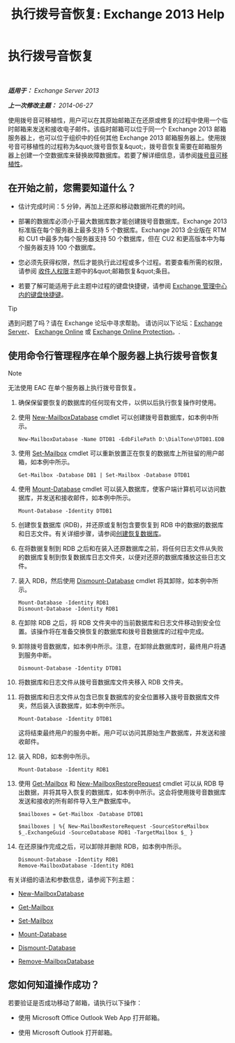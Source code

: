 ﻿---
title: '执行拨号音恢复: Exchange 2013 Help'
TOCTitle: 执行拨号音恢复
ms:assetid: 158817fa-4b17-4fa9-8341-a86609e6a388
ms:mtpsurl: https://technet.microsoft.com/zh-cn/library/Dd979810(v=EXCHG.150)
ms:contentKeyID: 51408198
ms.date: 05/21/2018
mtps_version: v=EXCHG.150
ms.translationtype: MT
---

# 执行拨号音恢复

 

_**适用于：** Exchange Server 2013_

_**上一次修改主题：** 2014-06-27_

使用拨号音可移植性，用户可以在其原始邮箱正在还原或修复的过程中使用一个临时邮箱来发送和接收电子邮件。该临时邮箱可以位于同一个 Exchange 2013 邮箱服务器上，也可以位于组织中的任何其他 Exchange 2013 邮箱服务器上。使用拨号音可移植性的过程称为\&quot;拨号音恢复\&quot;，拨号音恢复需要在邮箱服务器上创建一个空数据库来替换故障数据库。若要了解详细信息，请参阅[拨号音可移植性](dial-tone-portability-exchange-2013-help.md)。

## 在开始之前，您需要知道什么？

  - 估计完成时间：5 分钟，再加上还原和移动数据所花费的时间。

  - 部署的数据库必须小于最大数据库数才能创建拨号音数据库。Exchange 2013 标准版在每个服务器上最多支持 5 个数据库。Exchange 2013 企业版在 RTM 和 CU1 中最多为每个服务器支持 50 个数据库，但在 CU2 和更高版本中为每个服务器支持 100 个数据库。

  - 您必须先获得权限，然后才能执行此过程或多个过程。若要查看所需的权限，请参阅 [收件人权限](recipients-permissions-exchange-2013-help.md)主题中的\&quot;邮箱恢复\&quot;条目。

  - 若要了解可能适用于此主题中过程的键盘快捷键，请参阅 [Exchange 管理中心内的键盘快捷键](keyboard-shortcuts-in-the-exchange-admin-center-exchange-online-protection-help.md)。

> [!tip]
> 遇到问题了吗？请在 Exchange 论坛中寻求帮助。 请访问以下论坛：<a href="https://go.microsoft.com/fwlink/p/?linkid=60612">Exchange Server</a>、 <a href="https://go.microsoft.com/fwlink/p/?linkid=267542">Exchange Online</a> 或 <a href="https://go.microsoft.com/fwlink/p/?linkid=285351">Exchange Online Protection</a>。.


## 使用命令行管理程序在单个服务器上执行拨号音恢复

> [!NOTE]
> 无法使用 EAC 在单个服务器上执行拨号音恢复。


1.  确保保留要恢复的数据库的任何现有文件，以供以后执行恢复操作时使用。

2.  使用 [New-MailboxDatabase](https://technet.microsoft.com/zh-cn/library/aa997976\(v=exchg.150\)) cmdlet 可以创建拨号音数据库，如本例中所示。
    
        New-MailboxDatabase -Name DTDB1 -EdbFilePath D:\DialTone\DTDB1.EDB

3.  使用 [Set-Mailbox](https://technet.microsoft.com/zh-cn/library/bb123981\(v=exchg.150\)) cmdlet 可以重新放置正在恢复的数据库上所驻留的用户邮箱，如本例中所示。
    
        Get-Mailbox -Database DB1 | Set-Mailbox -Database DTDB1

4.  使用 [Mount-Database](https://technet.microsoft.com/zh-cn/library/aa998871\(v=exchg.150\)) cmdlet 可以装入数据库，使客户端计算机可以访问数据库，并发送和接收邮件，如本例中所示。
    
        Mount-Database -Identity DTDB1

5.  创建恢复数据库 (RDB)，并还原或复制包含要恢复到 RDB 中的数据的数据库和日志文件。有关详细步骤，请参阅[创建恢复数据库](create-a-recovery-database-exchange-2013-help.md)。

6.  在将数据复制到 RDB 之后和在装入还原数据库之前，将任何日志文件从失败的数据库复制到恢复数据库日志文件夹，以便对还原的数据库播放这些日志文件。

7.  装入 RDB，然后使用 [Dismount-Database](https://technet.microsoft.com/zh-cn/library/bb124936\(v=exchg.150\)) cmdlet 将其卸除，如本例中所示。
    
        Mount-Database -Identity RDB1
        Dismount-Database -Identity RDB1

8.  在卸除 RDB 之后，将 RDB 文件夹中的当前数据库和日志文件移动到安全位置。该操作将在准备交换恢复的数据库和拨号音数据库的过程中完成。

9.  卸除拨号音数据库，如本例中所示。注意，在卸除此数据库时，最终用户将遇到服务中断。
    
        Dismount-Database -Identity DTDB1

10. 将数据库和日志文件从拨号音数据库文件夹移入 RDB 文件夹。

11. 将数据库和日志文件从包含已恢复数据库的安全位置移入拨号音数据库文件夹，然后装入该数据库，如本例中所示。
    
        Mount-Database -Identity DTDB1
    
    这将结束最终用户的服务中断。用户可以访问其原始生产数据库，并发送和接收邮件。

12. 装入 RDB，如本例中所示。
    
        Mount-Database -Identity RDB1

13. 使用 [Get-Mailbox](https://technet.microsoft.com/zh-cn/library/bb123685\(v=exchg.150\)) 和 [New-MailboxRestoreRequest](https://technet.microsoft.com/zh-cn/library/ff829875\(v=exchg.150\)) cmdlet 可以从 RDB 导出数据，并将其导入恢复的数据库，如本例中所示。这会将使用拨号音数据库发送和接收的所有邮件导入生产数据库中。
    
        $mailboxes = Get-Mailbox -Database DTDB1
    
        $mailboxes | %{ New-MailboxRestoreRequest -SourceStoreMailbox $_.ExchangeGuid -SourceDatabase RDB1 -TargetMailbox $_ }

14. 在还原操作完成之后，可以卸除并删除 RDB，如本例中所示。
    
        Dismount-Database -Identity RDB1
        Remove-MailboxDatabase -Identity RDB1

有关详细的语法和参数信息，请参阅下列主题：

  - [New-MailboxDatabase](https://technet.microsoft.com/zh-cn/library/aa997976\(v=exchg.150\))

  - [Get-Mailbox](https://technet.microsoft.com/zh-cn/library/bb123685\(v=exchg.150\))

  - [Set-Mailbox](https://technet.microsoft.com/zh-cn/library/bb123981\(v=exchg.150\))

  - [Mount-Database](https://technet.microsoft.com/zh-cn/library/aa998871\(v=exchg.150\))

  - [Dismount-Database](https://technet.microsoft.com/zh-cn/library/bb124936\(v=exchg.150\))

  - [Remove-MailboxDatabase](https://technet.microsoft.com/zh-cn/library/aa997931\(v=exchg.150\))

## 您如何知道操作成功？

若要验证是否成功移动了邮箱，请执行以下操作：

  - 使用 Microsoft Office Outlook Web App 打开邮箱。

  - 使用 Microsoft Outlook 打开邮箱。

